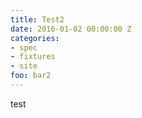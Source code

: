 ```yaml
---
title: Test2
date: 2016-01-02 00:00:00 Z
categories:
- spec
- fixtures
- site
foo: bar2
---
```


test